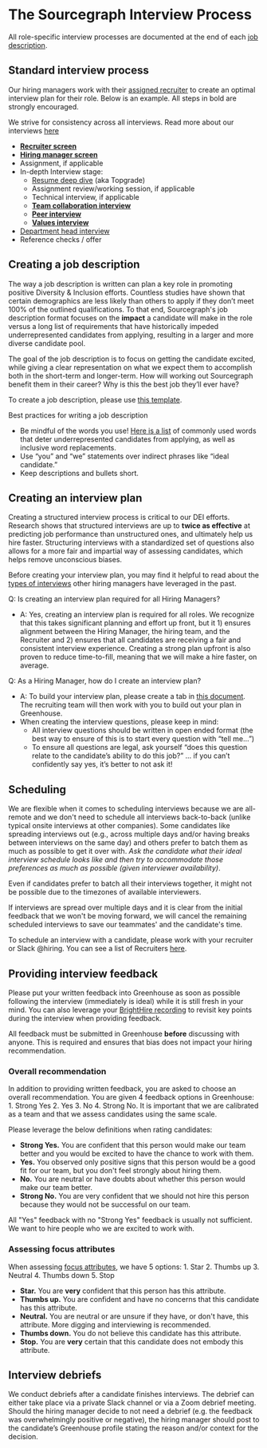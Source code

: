 # The Sourcegraph Interview Process

All role-specific interview processes are documented at the end of each [job description](https://boards.greenhouse.io/sourcegraph91).

## Standard interview process

Our hiring managers work with their [assigned recruiter](./index.md#talent-team-members) to create an optimal interview plan for their role. Below is an example. All steps in bold are strongly encouraged.

We strive for consistency across all interviews. Read more about our interviews [here](./types_of_interviews.md)

- [**Recruiter screen**](./types_of_interviews.md#recruiter-screen)
- [**Hiring manager screen**](./types_of_interviews.md#hiring-manager-screen)
- Assignment, if applicable
- In-depth Interview stage:
  - [Resume deep dive](./types_of_interviews.md#resume-deep-dive) (aka Topgrade)
  - Assignment review/working session, if applicable
  - Technical interview, if applicable
  - [**Team collaboration interview**](./types_of_interviews.md#team-collaboration-interview)
  - [**Peer interview**](./types_of_interviews.md#peer-interview)
  - [**Values interview**](./types_of_interviews.md#values-interview)
- [Department head interview](./types_of_interviews.md#department-head-interview-30-45-minutes)
- Reference checks / offer

## Creating a job description

The way a job description is written can plan a key role in promoting positive Diversity & Inclusion efforts. Countless studies have shown that certain demographics are less likely than others to apply if they don’t meet 100% of the outlined qualifications. To that end, Sourcegraph's job description format focuses on the **impact** a candidate will make in the role versus a long list of requirements that have historically impeded underrepresented candidates from applying, resulting in a larger and more diverse candidate pool.

The goal of the job description is to focus on getting the candidate excited, while giving a clear representation on what we expect them to accomplish both in the short-term and longer-term. How will working out Sourcegraph benefit them in their career? Why is this the best job they’ll ever have?

To create a job description, please use [this template](https://docs.google.com/document/d/1rJAYyARbegvvH_e-VTrHoFhU9cDG5WfHov3L12NeCO8/edit).

Best practices for writing a job description

- Be mindful of the words you use! [Here is a list](https://docs.google.com/document/d/1HOLapvWgrD361l2u50nms_q_SZzU__IGxZSj9-1OZbM/edit) of commonly used words that deter underrepresented candidates from applying, as well as inclusive word replacements.
- Use “you” and “we” statements over indirect phrases like “ideal candidate.”
- Keep descriptions and bullets short.

## Creating an interview plan

Creating a structured interview process is critical to our DEI efforts. Research shows that structured interviews are up to **twice as effective** at predicting job performance than unstructured ones, and ultimately help us hire faster. Structuring interviews with a standardized set of questions also allows for a more fair and impartial way of assessing candidates, which helps remove unconscious biases.

Before creating your interview plan, you may find it helpful to read about the [types of interviews](./types_of_interviews.md) other hiring managers have leveraged in the past.

Q: Is creating an interview plan required for all Hiring Managers?

- A: Yes, creating an interview plan is required for all roles. We recognize that this takes significant planning and effort up front, but it 1) ensures alignment between the Hiring Manager, the hiring team, and the Recruiter and 2) ensures that all candidates are receiving a fair and consistent interview experience. Creating a strong plan upfront is also proven to reduce time-to-fill, meaning that we will make a hire faster, on average.

Q: As a Hiring Manager, how do I create an interview plan?

- A: To build your interview plan, please create a tab in [this document](https://docs.google.com/spreadsheets/d/1pMG_K3pf_pP_AIvy8jjOKc-h6htDJ5QkvEMD3prAQ5Y/edit#gid=1566158302). The recruiting team will then work with you to build out your plan in Greenhouse.
- When creating the interview questions, please keep in mind:
  - All interview questions should be written in open ended format (the best way to ensure of this is to start every question with “tell me…”)
  - To ensure all questions are legal, ask yourself “does this question relate to the candidate’s ability to do this job?” … if you can’t confidently say yes, it’s better to not ask it!

## Scheduling

We are flexible when it comes to scheduling interviews because we are all-remote and we don't need to schedule all interviews back-to-back (unlike typical onsite interviews at other companies). Some candidates like spreading interviews out (e.g., across multiple days and/or having breaks between interviews on the same day) and others prefer to batch them as much as possible to get it over with. _Ask the candidate what their ideal interview schedule looks like and then try to accommodate those preferences as much as possible (given interviewer availability)_.

Even if candidates prefer to batch all their interviews together, it might not be possible due to the timezones of available interviewers.

If interviews are spread over multiple days and it is clear from the initial feedback that we won't be moving forward, we will cancel the remaining scheduled interviews to save our teammates' and the candidate's time.

To schedule an interview with a candidate, please work with your recruiter or Slack @hiring. You can see a list of Recruiters [here](https://about.sourcegraph.com/handbook/talent/hiring/how_recruiting_interfaces_with_hiring_managers#the-talent-team).

## Providing interview feedback

Please put your written feedback into Greenhouse as soon as possible following the interview (immediately is ideal) while it is still fresh in your mind. You can also leverage your [BrightHire recording](./hiring/guide_to_using_brighthire.md) to revisit key points during the interview when providing feedback.

All feedback must be submitted in Greenhouse **before** discussing with anyone. This is required and ensures that bias does not impact your hiring recommendation.

### Overall recommendation

In addition to providing written feedback, you are asked to choose an overall recommendation. You are given 4 feedback options in Greenhouse: 1. Strong Yes 2. Yes 3. No 4. Strong No. It is important that we are calibrated as a team and that we assess candidates using the same scale.

Please leverage the below definitions when rating candidates:

- **Strong Yes.** You are confident that this person would make our team better and you would be excited to have the chance to work with them.
- **Yes.** You observed only positive signs that this person would be a good fit for our team, but you don't feel strongly about hiring them.
- **No.** You are neutral or have doubts about whether this person would make our team better.
- **Strong No.** You are very confident that we should not hire this person because they would not be successful on our team.

All "Yes" feedback with no "Strong Yes" feedback is usually not sufficient. We want to hire people who we are excited to work with.

### Assessing focus attributes

When assessing [focus attributes](https://support.greenhouse.io/hc/en-us/articles/360018399451-Scorecard-focus-attributes), we have 5 options: 1. Star 2. Thumbs up 3. Neutral 4. Thumbs down 5. Stop

- **Star.** You are **very** confident that this person has this attribute.
- **Thumbs up.** You are confident and have no concerns that this candidate has this attribute.
- **Neutral.** You are neutral or are unsure if they have, or don't have, this attribute. More digging and interviewing is recommended.
- **Thumbs down.** You do not believe this candidate has this attribute.
- **Stop.** You are **very** certain that this candidate does not embody this attribute.

## Interview debriefs

We conduct debriefs after a candidate finishes interviews. The debrief can either take place via a private Slack channel or via a Zoom debrief meeting. Should the hiring manager decide to not need a debrief (e.g. the feedback was overwhelmingly positive or negative), the hiring manager should post to the candidate’s Greenhouse profile stating the reason and/or context for the decision.
